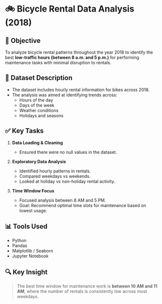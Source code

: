 # 🚲 Bicycle Rental Data Analysis (2018)

## 📌 Objective

To analyze bicycle rental patterns throughout the year 2018 to identify the best **low-traffic hours (between 8 a.m. and 5 p.m.)** for performing maintenance tasks with minimal disruption to rentals.

## 📂 Dataset Description

- The dataset includes hourly rental information for bikes across 2018.
- The analysis was aimed at identifying trends across:
  - Hours of the day
  - Days of the week
  - Weather conditions
  - Holidays and seasons

## ✅ Key Tasks

1. **Data Loading & Cleaning**
   - Ensured there were no null values in the dataset.

2. **Exploratory Data Analysis**
   - Identified hourly patterns in rentals.
   - Compared weekdays vs weekends.
   - Looked at holiday vs non-holiday rental activity.

3. **Time Window Focus**
   - Focused analysis between 8 AM and 5 PM.
   - Goal: Recommend optimal time slots for maintenance based on lowest usage.

## 📊 Tools Used

- Python
- Pandas
- Matplotlib / Seaborn
- Jupyter Notebook

## 🔍 Key Insight
> The best time window for maintenance work is **between 10 AM and 11 AM**, where the number of rentals is consistently low across most weekdays.

